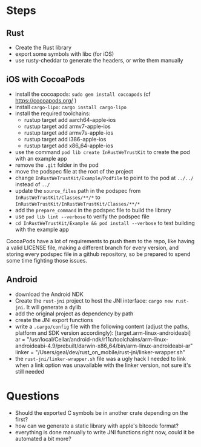 # Steps

## Rust

* Create the Rust library
* export some symbols with libc (for iOS)
* use rusty-cheddar to generate the headers, or write them manually

## iOS with CocoaPods

* install the cocoapods: `sudo gem install cocoapods` (cf https://cocoapods.org/ )
* install `cargo-lipo`: `cargo install cargo-lipo`
* install the required toolchains:
  * rustup target add aarch64-apple-ios
  * rustup target add armv7-apple-ios
  * rustup target add armv7s-apple-ios
  * rustup target add i386-apple-ios
  * rustup target add x86_64-apple-ios
* use the command `pod lib create InRustWeTrustKit` to create the pod with an example app
* remove the `.git` folder in the pod
* move the podspec file at the root of the project
* change `InRustWeTrustKit/Example/Podfile` to point to the pod at `../../` instead of `../`
* update the `source_files` path in the podspec from `InRustWeTrustKit/Classes/**/*` to `InRustWeTrustKit/InRustWeTrustKit/Classes/**/*`
* add the `prepare_command` in the podspec file to build the library
* use `pod lib lint --verbose` to verify the podspec file
* `cd InRustWeTrustKit/Example && pod install --verbose` to test building with the example app

CocoaPods have a lot of requirements to push them to the repo, like having a valid
LICENSE file, making a different branch for every version, and storing every podspec
file in a github repository, so be prepared to spend some time fighting those issues.

## Android

* download the Android NDK
* Create the `rust-jni` project to host the JNI interface: `cargo new rust-jni`. It will generate a dylib
* add the original project as dependency by path
* create the JNI export functions
* write a `.cargo/config` file with the following content (adjust the paths, platform and SDK version accordingly):
  [target.arm-linux-androideabi]
  ar = "/usr/local/Cellar/android-ndk/r11c/toolchains/arm-linux-androideabi-4.9/prebuilt/darwin-x86_64/bin/arm-linux-androideabi-ar"
  linker = "/Users/geal/dev/rust_on_mobile/rust-jni/linker-wrapper.sh"
* the `rust-jni/linker-wrapper.sh` file was a ugly hack I needed to link when a link option was unavailable with the linker version, not sure it's still needed

# Questions

* Should the exported C symbols be in another crate depending on the first?
* how can we generate a static library with apple's bitcode format?
* everything is done manually to write JNI functions right now, could it be automated a bit more?


